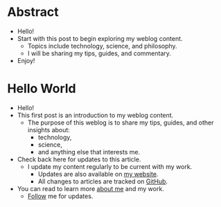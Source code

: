 # Abstract
- Hello!
- Start with this post to begin exploring my weblog content.
    - Topics include technology, science, and philosophy.
    - I will be sharing my tips, guides, and commentary.
- Enjoy!

# Hello World
- Hello!
- This first post is an introduction to my weblog content.
    - The purpose of this weblog is to share
        my tips, guides, and other insights about:
        - technology,
        - science,
        - and anything else that interests me.
- Check back here for updates to this article.
    - I update my content regularly to be current with my work.
        - Updates are also available on [my website].
        - All changes to articles are tracked on [GitHub].
- You can read to learn more [about me] and my work.
    - [Follow] me for updates.

[GitHub]: https://github.com/systemcarl/weblog
[about me]: ./about-me.md
[my website]: https://carledwardlyons.ca
[follow]: ./about-me.md#thanks-&-follow
